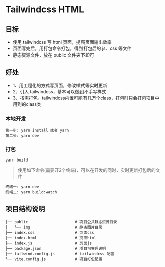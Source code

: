 # Tailwindcss HTML

## 目标
- 使用 tailwindcss 写 html 页面，提高页面输出效率  
- 页面写完后，用打包命令打包，得到打包后的 js、css 等文件  
- 静态资源文件，放在 public 文件夹下即可

## 好处
- 1、用工程化的方式写页面，修改样式等实时更新
- 2、引入 tailwindcss，基本可以做到不手写样式
- 3、按需打包。tailwindcss内置可能有几万个class，打包时只会打包项目中用到的class类


### 本地开发

```
第一步: yarn install 或者 yarn
第二步: yarn dev
```

### 打包
```
yarn build
```


> 使用如下命令(需要开2个终端)，可以在开发的同时，实时更新打包后的文件
```
终端一: yarn dev
终端二: yarn build:watch
```


## 项目结构说明
```
├── public                     # 项目公共静态资源目录
│   └── img                    # 静态图片目录
├── index.css                  # 页面css
├── index.html                 # 页面html
├── index.js                   # 页面js
├── package.json               # 项目包管理说明
├── tailwind.config.js         # tailwindcss 配置
└── vite.config.js             # 项目打包配置
```
